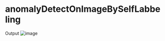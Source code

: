 # anomalyDetectOnImageBySelfLabbeling
Output 
![image](https://github.com/Nazia07/anomalyDetectOnImageBySelfLabbeling/assets/10472605/ff956ab9-8cd9-4d6f-a3f9-0b9fc5223d2d)
